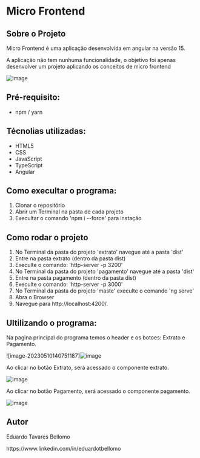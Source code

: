 <h1>Micro Frontend</h1>

<h2> Sobre o Projeto</h2>

<p>Micro Frontend é uma aplicação desenvolvida em angular na versão 15.</p>
<p>A aplicação não tem nunhuma funcionalidade, o objetivo foi apenas desenvolver um projeto aplicando os conceitos de micro frontend</p>

![image](https://github.com/Etavares1301/substituir/assets/53662188/03c3f048-3557-443a-bc0d-7ee1e7db3cea)

<h2>Pré-requisito:</h2>
<ul>
    <li>npm / yarn</li>
</ul>

<h2>Técnolias utilizadas:</h2>
<ul>
    <li>HTML5</li>
    <li>CSS</li>
    <li>JavaScript</li>
    <li>TypeScript</li>
    <li>Angular</li>
</ul>

<h2> Como execultar o programa:</h2>
<ol>
    <li>Clonar o repositório</li>
    <li>Abrir um Terminal na pasta de cada projeto</li>
    <li>Execultar o comando 'npm i --force' para instação</li>
</ol>

<h2> Como rodar o projeto</h2>
<ol>
    <li>No Terminal da pasta do projeto 'extrato' navegue até a pasta 'dist'</li>
    <li>Entre na pasta extrato (dentro da pasta dist)</li>
    <li>Execulte o comando: 'http-server -p 3200'</li>
    <li>No Terminal da pasta do projeto 'pagamento' navegue até a pasta 'dist'</li>
    <li>Entre na pasta pagamento (dentro da pasta dist)</li>
    <li>Execulte o comando: 'http-server -p 3000'</li>
    <li>No Terminal da pasta do projeto 'maste' execulte o comando 'ng serve'</li>
    <li>Abra o Browser</li>
    <li>Navegue para http://localhost:4200/.</li>
</ol>

<h2>Ultilizando o programa:</h2>
<p>Na pagina principal do programa temos o header e os botoes: Extrato e Pagamento.</p>

![image-20230510140751187]![image](https://github.com/Etavares1301/substituir/assets/53662188/4e6f6f89-5b79-4a20-a2bb-f9a59cecb483)

<p>Ao clicar no botão Extrato, será acessado o componente extrato.</p>

![image](https://github.com/Etavares1301/substituir/assets/53662188/f6692094-9832-43a6-8d24-ec1ab2b66e1c)

<p>Ao clicar no botão Pagamento, será acessado o componente pagamento.</p>

![image](https://github.com/Etavares1301/substituir/assets/53662188/a047e0c4-626f-40fb-a84a-2e2e364283cf)

<h2>Autor</h2>
<p>Eduardo Tavares Bellomo</p>
https://www.linkedin.com/in/eduardotbellomo